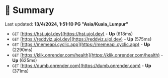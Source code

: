 # 📖 Summary
Last updated: **13/4/2024, 1:51:10 PG "Asia/Kuala_Lumpur"**

- `GET` [https://hst.ujol.dev](https://hst.ujol.dev) - **Up** (618ms)
- `GET` [https://reddviz.ujol.dev](https://reddviz.ujol.dev) - **Up** (575ms)
- `GET` [https://memeapi.cyclic.app](https://memeapi.cyclic.app) - **Up** (2290ms)
- `GET` [https://klik.onrender.com/health](https://klik.onrender.com/health) - **Up** (625ms)
- `GET` [https://dumb.onrender.com](https://dumb.onrender.com) - **Up** (371ms)
